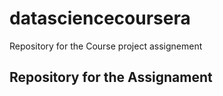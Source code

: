# datasciencecoursera
Repository for the Course project assignement
## Repository for the Assignament
